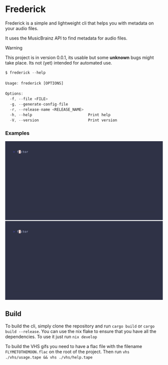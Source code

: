 # Frederick

Frederick is a simple and lightweight cli that helps you with metadata on your audio files.

It uses the MusicBrainz API to find metadata for audio files.

> [!WARNING]  
> This project is in version 0.0.1, its usable but some **unknown** bugs might take place. Its not (yet) intended for automated use.


```ts
$ frederick --help

Usage: frederick [OPTIONS]

Options:
  -f, --file <FILE>                  
  -g, --generate-config-file         
  -r, --release-name <RELEASE_NAME>  
  -h, --help                         Print help
  -V, --version                      Print version
```


### Examples
![Help VHS gif](./vhs/help.gif)
![Usage VHS gif](./vhs/usage.gif)

## Build
To build the cli, simply clone the repository and run `cargo build` or `cargo build --release`. You can use the nix flake to ensure that you have all the dependencies. To use it just run `nix develop`

To build the VHS gifs you need to have a flac file with the filename `FLYMETOTHEMOON.flac` on the root of the project. Then run `vhs ./vhs/usage.tape && vhs ./vhs/help.tape`